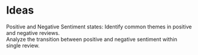 # Ideas  
 Positive and Negative Sentiment states:
 Identify common themes in positive and negative reviews.  
 Analyze the transition between positive and negative sentiment within single review.  

